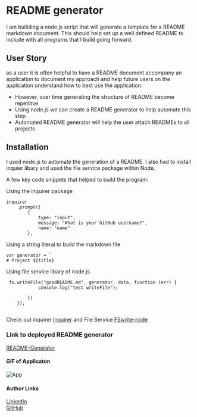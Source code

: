 
# README generator
I am builiding a node.js script that will generate a template for a README markdown document. This should help set up a well defined README to include with all programs that I build going forward.  

## User Story
as a user it is often helpful to have a README document accompany an application to document my approach and help future users on the application understand how to best use the application.  

* However, over time generating the structure of README become repetiitve 
* Using node.js we can create a README generator to help automate this step
* Automated README generator will help the user attach READMEs to all projects

## Installation
I used node.js to automate the generation of a README. I also had to install inquier libary and used the file service package within Node. 


A few key code snippets that helped to build the program:

Using the inquirer package
```
inquirer
    .prompt([
        {
            type: "input",
            message: "What is your GitHub username?",
            name: "name"
        },
```

Using a string literal to build the markdown file
```
var generator = `
# Project ${title}
```

Using file service libary of node.js
```
 fs.writeFile("goodREADME.md", generator, data, function (err) {
            console.log("test writeFile");

        })
    });
    
```


Check out inquirer [Inquirer](https://www.npmjs.com/package/inquirer)
and File Service [FSwrite-node](https://nodejs.org/api/fs.html)

### Link to deployed README generator
[README-Generator](https://github.com/crackedsnowboard/README-generator)

#### GIF of Applicaton

![App](https://media.giphy.com/media/MDs2pbkft5MUPFUQHU/giphy.gif)


#### Author Links
[LinkedIn](linkedin.com/in/joel-mathen/) <br>
[GitHub](https://github.com/crackedsnowboard)


